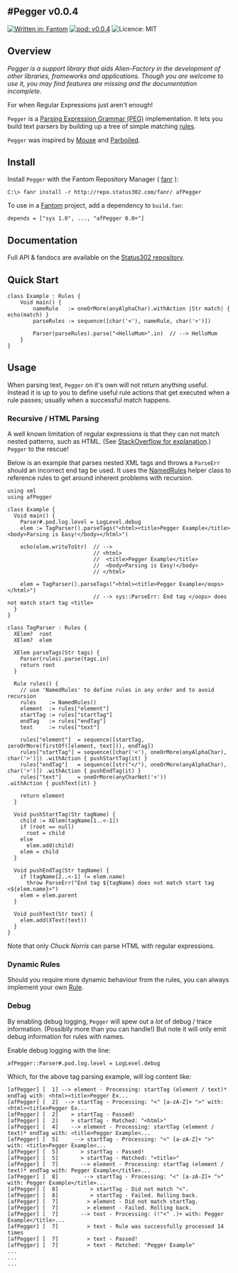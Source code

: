#Pegger v0.0.4
---
[![Written in: Fantom](http://img.shields.io/badge/written%20in-Fantom-lightgray.svg)](http://fantom.org/)
[![pod: v0.0.4](http://img.shields.io/badge/pod-v0.0.4-yellow.svg)](http://www.fantomfactory.org/pods/afPegger)
![Licence: MIT](http://img.shields.io/badge/licence-MIT-blue.svg)

## Overview

*Pegger is a support library that aids Alien-Factory in the development of other libraries, frameworks and applications. Though you are welcome to use it, you may find features are missing and the documentation incomplete.*

For when Regular Expressions just aren't enough!

`Pegger` is a [Parsing Expression Grammar (PEG)](http://pdos.csail.mit.edu/~baford/packrat/popl04/peg-popl04.pdf) implementation. It lets you build text parsers by building up a tree of simple matching [rules](http://repo.status302.com/doc/afPegger/Rules.html).

`Pegger` was inspired by [Mouse](http://www.romanredz.se/papers/CSP2009.Mouse.pdf) and [Parboiled](https://github.com/sirthias/parboiled/wiki).

## Install

Install `Pegger` with the Fantom Repository Manager ( [fanr](http://fantom.org/doc/docFanr/Tool.html#install) ):

    C:\> fanr install -r http://repo.status302.com/fanr/ afPegger

To use in a [Fantom](http://fantom.org/) project, add a dependency to `build.fan`:

    depends = ["sys 1.0", ..., "afPegger 0.0+"]

## Documentation

Full API & fandocs are available on the [Status302 repository](http://repo.status302.com/doc/afPegger/).

## Quick Start

```
class Example : Rules {
    Void main() {
        nameRule   := oneOrMore(anyAlphaChar).withAction |Str match| { echo(match) }
        parseRules := sequence([char('<'), nameRule, char('>')])

        Parser(parseRules).parse("<HelloMum>".in)  // --> HelloMum
    }
}
```

## Usage

When parsing text, `Pegger` on it's own will not return anything useful. Instead it is up to you to define useful rule actions that get executed when a rule passes; usually when a successful match happens.

### Recursive / HTML Parsing

A well known limitation of regular expressions is that they can not match nested patterns, such as HTML. (See [StackOverflow for explanation](http://stackoverflow.com/questions/1732348/regex-match-open-tags-except-xhtml-self-contained-tags/1732454#1732454).) `Pegger` to the rescue!

Below is an example that parses nested XML tags and throws a `ParseErr` should an incorrect end tag be used. It uses the [NamedRules](http://repo.status302.com/doc/afPegger/NamedRules.html) helper class to reference rules to get around inherent problems with recursion.

```
using xml
using afPegger

class Example {
  Void main() {
    Parser#.pod.log.level = LogLevel.debug
    elem := TagParser().parseTags("<html><title>Pegger Example</title><body>Parsing is Easy!</body></html>")

    echo(elem.writeToStr)  // -->
                           // <html>
                           //  <title>Pegger Example</title>
                           //  <body>Parsing is Easy!</body>
                           // </html>

    elem = TagParser().parseTags("<html><title>Pegger Example</oops></html>")
                           // --> sys::ParseErr: End tag </oops> does not match start tag <title>
  }
}

class TagParser : Rules {
  XElem?  root
  XElem?  elem

  XElem parseTags(Str tags) {
    Parser(rules).parse(tags.in)
    return root
  }

  Rule rules() {
    // use 'NamedRules' to define rules in any order and to avoid recursion
    rules    := NamedRules()
    element  := rules["element"]
    startTag := rules["startTag"]
    endTag   := rules["endTag"]
    text     := rules["text"]

    rules["element"]  = sequence([startTag, zeroOrMore(firstOf([element, text])), endTag])
    rules["startTag"] = sequence([char('<'), oneOrMore(anyAlphaChar), char('>')]) .withAction { pushStartTag(it) }
    rules["endTag"]   = sequence([str("</"), oneOrMore(anyAlphaChar), char('>')]) .withAction { pushEndTag(it) }
    rules["text"]     = oneOrMore(anyCharNot('<'))                                .withAction { pushText(it) }

    return element
  }

  Void pushStartTag(Str tagName) {
    child := XElem(tagName[1..<-1])
    if (root == null)
      root = child
    else
      elem.add(child)
    elem = child
  }

  Void pushEndTag(Str tagName) {
    if (tagName[2..<-1] != elem.name)
      throw ParseErr("End tag ${tagName} does not match start tag <${elem.name}>")
    elem = elem.parent
  }

  Void pushText(Str text) {
    elem.add(XText(text))
  }
}
```

Note that only *Chuck Norris* can parse HTML with regular expressions.

### Dynamic Rules

Should you require more dynamic behaviour from the rules, you can always implement your own [Rule](http://repo.status302.com/doc/afPegger/Rule.html).

### Debug

By enabling debug logging, `Pegger` will spew out a *lot* of debug / trace information. (Possiblly more than you can handle!) But note it will only emit debug information for rules with names.

Enable debug logging with the line:

    afPegger::Parser#.pod.log.level = LogLevel.debug

Which, for the above tag parsing example, will log content like:

```
[afPegger] [  1] --> element - Processing: startTag (element / text)* endTag with: <html><title>Pegger Ex...
[afPegger] [  2]  --> startTag - Processing: "<" [a-zA-Z]+ ">" with: <html><title>Pegger Ex...
[afPegger] [  2]    > startTag - Passed!
[afPegger] [  2]    > startTag - Matched: "<html>"
[afPegger] [  4]    --> element - Processing: startTag (element / text)* endTag with: <title>Pegger Example<...
[afPegger] [  5]     --> startTag - Processing: "<" [a-zA-Z]+ ">" with: <title>Pegger Example<...
[afPegger] [  5]       > startTag - Passed!
[afPegger] [  5]       > startTag - Matched: "<title>"
[afPegger] [  7]       --> element - Processing: startTag (element / text)* endTag with: Pegger Example</title>...
[afPegger] [  8]        --> startTag - Processing: "<" [a-zA-Z]+ ">" with: Pegger Example</title>...
[afPegger] [  8]          > startTag - Did not match "<".
[afPegger] [  8]          > startTag - Failed. Rolling back.
[afPegger] [  7]         > element - Did not match startTag.
[afPegger] [  7]         > element - Failed. Rolling back.
[afPegger] [  7]       --> text - Processing: (!"<" .)+ with: Pegger Example</title>...
[afPegger] [  7]         > text - Rule was successfully processed 14 times
[afPegger] [  7]         > text - Passed!
[afPegger] [  7]         > text - Matched: "Pegger Example"
...
...
...
```

